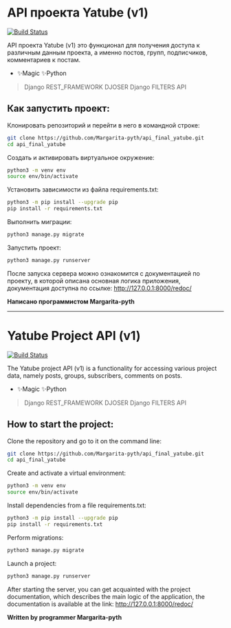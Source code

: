 # API проекта Yatube (v1)
[![Build Status](https://travis-ci.org/joemccann/dillinger.svg?branch=master)](https://travis-ci.org/joemccann/dillinger)

API проекта Yatube (v1) это функционал для получения доступа к различным данным проекта, а именно постов, групп, подписчиков, комментариев к постам.

- ✨Magic ✨Python


> Django REST_FRAMEWORK
> DJOSER
> Django FILTERS
> API

## Как запустить проект:
Клонировать репозиторий и перейти в него в командной строке:
```sh
git clone https://github.com/Margarita-pyth/api_final_yatube.git
cd api_final_yatube
```
Cоздать и активировать виртуальное окружение:
```sh
python3 -m venv env
source env/bin/activate
```
Установить зависимости из файла requirements.txt:
```sh
python3 -m pip install --upgrade pip
pip install -r requirements.txt
```
Выполнить миграции: 
```sh
python3 manage.py migrate
```
Запустить проект: 
```sh
python3 manage.py runserver
```
После запуска сервера можно ознакомится с документацией по проекту, в которой описана основная логика приложения, документация доступна по ссылке:
http://127.0.0.1:8000/redoc/

**Написано программистом 
Margarita-pyth**
_____________________________________________________________________

# Yatube Project API (v1)
[![Build Status](https://travis-ci.org/joemccann/dillinger.svg?branch=master)](https://travis-ci.org/joemccann/dillinger)

The Yatube project API (v1) is a functionality for accessing various project data, namely posts, groups, subscribers, comments on posts.

- ✨Magic ✨Python


> Django REST_FRAMEWORK
> DJOSER
> Django FILTERS
> API

## How to start the project:
Clone the repository and go to it on the command line:
```sh
git clone https://github.com/Margarita-pyth/api_final_yatube.git
cd api_final_yatube
```
Create and activate a virtual environment:
```sh
python3 -m venv env
source env/bin/activate
```
Install dependencies from a file requirements.txt:
```sh
python3 -m pip install --upgrade pip
pip install -r requirements.txt
```
Perform migrations:
```sh
python3 manage.py migrate
```
Launch a project:
```sh
python3 manage.py runserver
```
After starting the server, you can get acquainted with the project documentation, which describes the main logic of the application, the documentation is available at the link:
http://127.0.0.1:8000/redoc/

**Written by programmer
Margarita-pyth**

